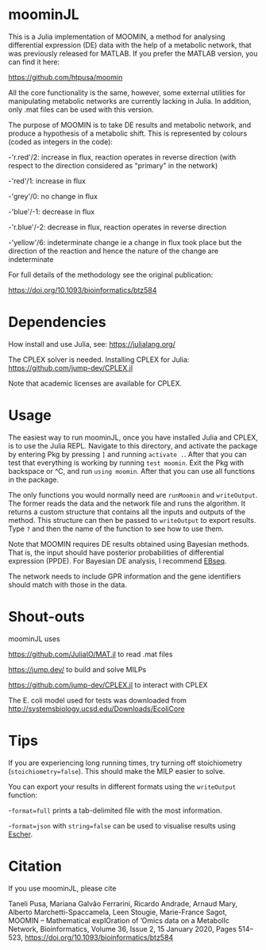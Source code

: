 # moominJL

This is a Julia implementation of MOOMIN, a method for analysing differential expression (DE) data with the help of a metabolic network, that was previously
released for MATLAB. If you prefer the MATLAB version, you can find it here:

https://github.com/htpusa/moomin

All the core functionality is the same, however, some external utilities for manipulating metabolic networks are currently lacking in Julia.
In addition, only .mat files can be used with this version.

The purpose of MOOMIN is to take DE results and metabolic network, and produce a hypothesis of a metabolic shift. This is represented by colours (coded as integers
in the code):

-'r.red'/2: increase in flux, reaction operates in reverse direction (with respect to the direction considered as "primary" in the network)

-'red'/1: increase in flux

-'grey'/0: no change in flux

-'blue'/-1: decrease in flux

-'r.blue'/-2: decrease in flux, reaction operates in reverse direction

-'yellow'/6: indeterminate change ie a change in flux took place but the direction of the reaction and hence the nature of the change are indeterminate

For full details of the methodology see the original publication:

https://doi.org/10.1093/bioinformatics/btz584

# Dependencies

How install and use Julia, see: https://julialang.org/

The CPLEX solver is needed. Installing CPLEX for Julia: https://github.com/jump-dev/CPLEX.jl

Note that academic licenses are available for CPLEX.

# Usage

The easiest way to run moominJL, once you have installed Julia and CPLEX, is to use the Julia REPL. Navigate to this directory, and activate the package by entering
Pkg by pressing `]` and running `activate .`. After that you can test that everything is working by running `test moomin`. Exit the Pkg with backspace or ^C, and
run `using moomin`. After that you can use all functions in the package.

The only functions you would normally need are `runMoomin` and `writeOutput`. The former reads the data and the network file and runs the algorithm. It returns a
custom structure that contains all the inputs and outputs of the method. This structure can then be passed to `writeOutput` to export results. Type `?` and then
the name of the function to see how to use them.

Note that MOOMIN requires DE results obtained using Bayesian methods. That is, the input should have posterior probabilities of differential expression (PPDE). For
Bayesian DE analysis, I recommend [EBseq](http://www.bioconductor.org/packages/release/bioc/html/EBSeq.html).

The network needs to include GPR information and the gene identifiers should match with those in the data.

# Shout-outs

moominJL uses

https://github.com/JuliaIO/MAT.jl to read .mat files

https://jump.dev/ to build and solve MILPs

https://github.com/jump-dev/CPLEX.jl to interact with CPLEX

The E. coli model used for tests was downloaded from http://systemsbiology.ucsd.edu/Downloads/EcoliCore

# Tips

If you are experiencing long running times, try turning off stoichiometry (`stoichiometry=false`). This should make the MILP easier to solve.

You can export your results in different formats using the `writeOutput` function:

-`format=full` prints a tab-delimited file with the most information.

-`format=json` with `string=false` can be used to visualise results using [Escher](https://escher.github.io/#/).

# Citation

If you use moominJL, please cite

Taneli Pusa, Mariana Galvão Ferrarini, Ricardo Andrade, Arnaud Mary, Alberto Marchetti-Spaccamela, Leen Stougie, Marie-France Sagot,
MOOMIN – Mathematical explOration of ’Omics data on a MetabolIc Network, Bioinformatics, Volume 36, Issue 2, 15 January 2020, Pages 514–523,
https://doi.org/10.1093/bioinformatics/btz584
